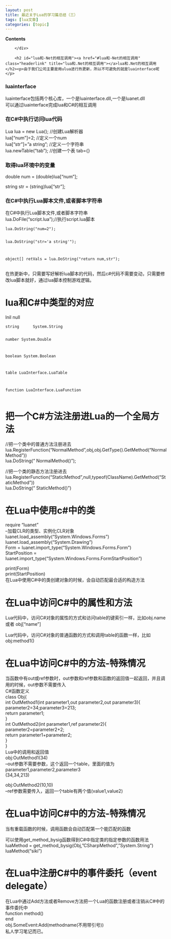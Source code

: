 ```yaml
---
layout: post
title: 最近关于Lua的学习篇总结（三） 
tags: [lua文章]
categories: [topic]
---
```

<div id="toc" class="toc-article">
			<strong class="toc-title">Contents</strong>
		
		</div>
		
		<h2 id="lua和-Net的相互调用"><a href="#lua和-Net的相互调用" class="headerlink" title="lua和.Net的相互调用"></a>lua和.Net的相互调用</h2><p>由于我们公司主要是用ulua进行热更新，所以不可避免的就是luainterface呢</p>
<h3 id="luainterface"><a href="#luainterface" class="headerlink" title="luainterface"></a>luainterface</h3><p>luainterface包括两个核心库，一个是luainterface.dll,一个是luanet.dll<br/>可以通过luainterface完成lua和C#的相互调用</p>
<h3 id="在C-中执行访问lua代码"><a href="#在C-中执行访问lua代码" class="headerlink" title="在C#中执行访问lua代码"></a>在C#中执行访问lua代码</h3><p>Lua lua = new Lua();    //创建Lua解析器<br/>    lua[“num”]=2;   //定义一个num<br/>    lua[“str”]=”a string”;  //定义一个字符串<br/>    lua.newTable(“tab”);    //创建一个表  tab={}</p>
<h3 id="取得lua环境中的变量"><a href="#取得lua环境中的变量" class="headerlink" title="取得lua环境中的变量"></a>取得lua环境中的变量</h3><p>double num = (double)lua[“num”];</p>
<p>string str = (string)lua[“str”];</p>
<h3 id="在C-中执行Lua脚本文件-或者脚本字符串"><a href="#在C-中执行Lua脚本文件-或者脚本字符串" class="headerlink" title="在C#中执行Lua脚本文件,或者脚本字符串"></a>在C#中执行Lua脚本文件,或者脚本字符串</h3><p>在C#中执行Lua脚本文件,或者脚本字符串<br/>lua.DoFile(“script.lua”);//执行script.lua脚本</p>
<pre><code>lua.DoString(&#34;num=2&#34;);

lua.DoString(&#34;str=&#39;a string&#39;&#34;);

object[] retVals = lua.DoString(&#34;return num,str&#34;);
</code></pre><p>在热更新中，只需要写好解析lua脚本的代码，然后c#代码不需要变动，只需要修改lua脚本就好，通过lua脚本控制游戏逻辑。</p>
<h1 id="lua和C-中类型的对应"><a href="#lua和C-中类型的对应" class="headerlink" title="lua和C#中类型的对应"></a>lua和C#中类型的对应</h1><p>lnil        null</p>
<pre><code>string      System.String

number      System.Double

boolean         System.Boolean

table       LuaInterface.LuaTable

function        LuaInterface.LuaFunction
</code></pre><h1 id="把一个C-方法注册进Lua的一个全局方法"><a href="#把一个C-方法注册进Lua的一个全局方法" class="headerlink" title="把一个C#方法注册进Lua的一个全局方法"></a>把一个C#方法注册进Lua的一个全局方法</h1><p>//把一个类中的普通方法注册进去<br/>lua.RegisterFunction(“NormalMethod”,obj,obj.GetType().GetMethod(“NormalMethod”))<br/>lua.DoString(“ NormalMethod()”);</p>
<p>//把一个类的静态方法注册进去<br/>lua.RegisterFunction(“StaticMethod”,null,typeof(ClassName).GetMethod(“StaticMethod”))<br/>lua.DoString(“ StaticMethod()”)</p>
<h1 id="在Lua中使用c-中的类"><a href="#在Lua中使用c-中的类" class="headerlink" title="在Lua中使用c#中的类"></a>在Lua中使用c#中的类</h1><p>require “luanet”<br/>–加载CLR的类型、实例化CLR对象<br/>luanet.load_assembly(“System.Windows.Forms”)<br/>luanet.load_assembly(“System.Drawing”)<br/>Form = luanet.import_type(“System.Windows.Forms.Form”)<br/>StartPosition = luanet.import_type(“System.Windows.Forms.FormStartPosition”)</p>
<p>print(Form)<br/>print(StartPosition)<br/>在Lua中使用C#中的类创建对象的时候，会自动匹配最合适的构造方法</p>
<h1 id="在Lua中访问C-中的属性和方法"><a href="#在Lua中访问C-中的属性和方法" class="headerlink" title="在Lua中访问C#中的属性和方法"></a>在Lua中访问C#中的属性和方法</h1><p>Lua代码中，访问C#对象的属性的方式和访问table的键索引一样，比如obj.name 或者 obj[“name”]</p>
<p>Lua代码中，访问C#对象的普通函数的方式和调用table的函数一样，比如obj:method1()</p>
<h1 id="在Lua中访问C-中的方法-特殊情况"><a href="#在Lua中访问C-中的方法-特殊情况" class="headerlink" title="在Lua中访问C#中的方法-特殊情况"></a>在Lua中访问C#中的方法-特殊情况</h1><p>当函数中有out或ref参数时，out参数和ref参数和函数的返回值一起返回，并且调用的时候，out参数不需要传入<br/>C#函数定义<br/>class Obj{<br/>int OutMethod1(int parameter1,out parameter2,out parameter3){<br/>    parameter2=34;parameter3=213;<br/>    return parameter1;<br/>}<br/>int OutMethod2(int parameter1,ref parameter2){<br/>    parameter2=parameter2+2;<br/>    return parameter1+parameter2;<br/>}<br/>}<br/>Lua中的调用和返回值<br/>obj:OutMethod1(34)<br/> –out参数不需要参数，这个返回一个table，里面的值为parameter1,parameter2,parameter3<br/>(34,34,213)</p>
<p>obj:OutMethod2(10,10)<br/>–ref参数需要传入，返回一个table有两个值(value1,value2)</p>
<h1 id="在Lua中访问C-中的方法-特殊情况-1"><a href="#在Lua中访问C-中的方法-特殊情况-1" class="headerlink" title="在Lua中访问C#中的方法-特殊情况"></a>在Lua中访问C#中的方法-特殊情况</h1><p>当有重载函数的时候，调用函数会自动匹配第一个能匹配的函数</p>
<p>可以使用get_method_bysig函数得到C#中指定类的指定参数的函数用法<br/>luaMethod = get_method_bysig(Obj,”CSharpMethod”,”System.String”)<br/>                  luaMethod(“siki”)</p>
<h1 id="在Lua中注册C-中的事件委托（event-delegate）"><a href="#在Lua中注册C-中的事件委托（event-delegate）" class="headerlink" title="在Lua中注册C#中的事件委托（event delegate）"></a>在Lua中注册C#中的事件委托（event delegate）</h1><p>在Lua中通过Add方法或者Remove方法把一个Lua的函数注册或者注销从C#中的事件委托中<br/>function method()<br/>end<br/>obj.SomeEvent:Add(methodname(不用带引号))<br/>私人学习笔记而已。</p>
